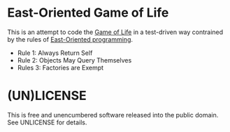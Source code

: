 # East-Oriented Game of Life

This is an attempt to code the [Game of Life]() in a test-driven way contrained by the rules of [East-Oriented programming](http://www.confreaks.com/videos/4825-RubyConf2014-eastward-ho-a-clear-path-through-ruby-with-oo).

* Rule 1: Always Return Self
* Rule 2: Objects May Query Themselves
* Rules 3: Factories are Exempt

# (UN)LICENSE

This is free and unencumbered software released into the public domain. See UNLICENSE for details.